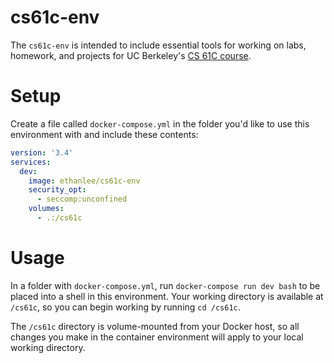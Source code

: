 # cs61c-env

The `cs61c-env` is intended to include essential tools for working on
labs, homework, and projects for UC Berkeley's [CS 61C
course](https://cs61c.org/).

# Setup

Create a file called `docker-compose.yml` in the folder you'd like to
use this environment with and include these contents:

```yml
version: '3.4'
services:
  dev:
    image: ethanlee/cs61c-env
    security_opt:
      - seccomp:unconfined
    volumes:
      - .:/cs61c
```

# Usage

In a folder with `docker-compose.yml`, run `docker-compose run dev bash`
to be placed into a shell in this environment. Your working directory is
available at `/cs61c`, so you can begin working by running `cd /cs61c`.

The `/cs61c` directory is volume-mounted from your Docker host, so all
changes you make in the container environment will apply to your local
working directory.

